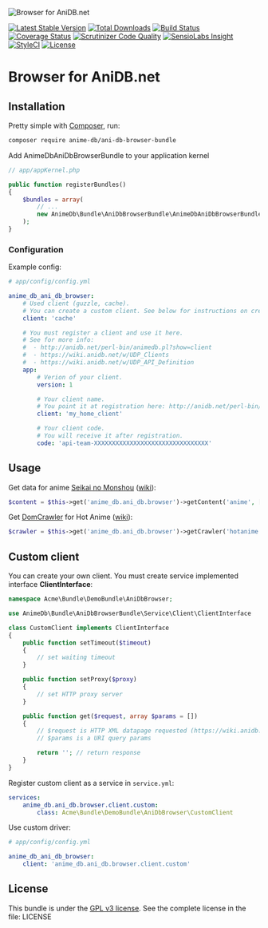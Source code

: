 ![Browser for AniDB.net](http://anime-db.org/bundles/animedboffsite/images/anidb.net.png)

[![Latest Stable Version](https://img.shields.io/packagist/v/anime-db/ani-db-browser-bundle.svg?maxAge=3600&label=stable)](https://packagist.org/packages/anime-db/ani-db-browser-bundle)
[![Total Downloads](https://img.shields.io/packagist/dt/anime-db/ani-db-browser-bundle.svg?maxAge=3600)](https://packagist.org/packages/anime-db/ani-db-browser-bundle)
[![Build Status](https://img.shields.io/travis/anime-db/ani-db-browser-bundle.svg?maxAge=3600)](https://travis-ci.org/anime-db/ani-db-browser-bundle)
[![Coverage Status](https://img.shields.io/coveralls/anime-db/ani-db-browser-bundle.svg?maxAge=3600)](https://coveralls.io/github/anime-db/ani-db-browser-bundle?branch=master)
[![Scrutinizer Code Quality](https://img.shields.io/scrutinizer/g/anime-db/ani-db-browser-bundle.svg?maxAge=3600)](https://scrutinizer-ci.com/g/anime-db/ani-db-browser-bundle/?branch=master)
[![SensioLabs Insight](https://img.shields.io/sensiolabs/i/0e383920-eaf5-474a-b998-a00462485827.svg?maxAge=3600&label=SLInsight)](https://insight.sensiolabs.com/projects/0e383920-eaf5-474a-b998-a00462485827)
[![StyleCI](https://styleci.io/repos/19101337/shield?branch=master)](https://styleci.io/repos/19101337)
[![License](https://img.shields.io/packagist/l/anime-db/ani-db-browser-bundle.svg?maxAge=3600)](https://github.com/anime-db/ani-db-browser-bundle)

Browser for AniDB.net
=====================

## Installation

Pretty simple with [Composer](http://packagist.org), run:

```sh
composer require anime-db/ani-db-browser-bundle
```

Add AnimeDbAniDbBrowserBundle to your application kernel

```php
// app/appKernel.php

public function registerBundles()
{
    $bundles = array(
        // ...
        new AnimeDb\Bundle\AniDbBrowserBundle\AnimeDbAniDbBrowserBundle(),
    );
}
```

### Configuration

Example config:

```yml
# app/config/config.yml

anime_db_ani_db_browser:
    # Used client (guzzle, cache).
    # You can create a custom client. See below for instructions on creating your own client.
    client: 'cache'

    # You must register a client and use it here.
    # See for more info:
    #  - http://anidb.net/perl-bin/animedb.pl?show=client
    #  - https://wiki.anidb.net/w/UDP_Clients
    #  - https://wiki.anidb.net/w/UDP_API_Definition
    app:
        # Verion of your client.
        version: 1

        # Your client name.
        # You point it at registration here: http://anidb.net/perl-bin/animedb.pl?show=client
        client: 'my_home_client'

        # Your client code.
        # You will receive it after registration.
        code: 'api-team-XXXXXXXXXXXXXXXXXXXXXXXXXXXXXXXX'
```

## Usage

Get data for anime [Seikai no Monshou](http://anidb.net/perl-bin/animedb.pl?show=anime&aid=1)
([wiki](https://wiki.anidb.info/w/HTTP_API_Definition#Anime)):

```php
$content = $this->get('anime_db.ani_db.browser')->getContent('anime', ['aid' => 1]);
```

Get [DomCrawler](http://symfony.com/doc/current/components/dom_crawler.html) for Hot Anime
([wiki](https://wiki.anidb.info/w/HTTP_API_Definition#Hot_Anime)):

```php
$crawler = $this->get('anime_db.ani_db.browser')->getCrawler('hotanime');
```

## Custom client

You can create your own client. You must create service implemented interface **ClientInterface**:

```php
namespace Acme\Bundle\DemoBundle\AniDbBrowser;

use AnimeDb\Bundle\AniDbBrowserBundle\Service\Client\ClientInterface

class CustomClient implements ClientInterface
{
    public function setTimeout($timeout)
    {
        // set waiting timeout
    }

    public function setProxy($proxy)
    {
        // set HTTP proxy server
    }

    public function get($request, array $params = [])
    {
        // $request is HTTP XML datapage requested (https://wiki.anidb.info/w/HTTP_API_Definition#Parameters)
        // $params is a URI query params

        return ''; // return response
    }
}
```

Register custom client as a service in `service.yml`:

```yml
services:
    anime_db.ani_db.browser.client.custom:
        class: Acme\Bundle\DemoBundle\AniDbBrowser\CustomClient
```

Use custom driver:

```yml
# app/config/config.yml

anime_db_ani_db_browser:
    client: 'anime_db.ani_db.browser.client.custom'
```

## License

This bundle is under the [GPL v3 license](http://opensource.org/licenses/GPL-3.0).
See the complete license in the file: LICENSE
